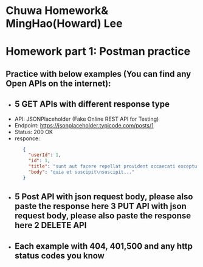 # Chuwa Homework& MingHao(Howard) Lee 

# Homework part 1: Postman practice

## Practice with below examples (You can find any Open APIs on the internet):
 - ## 5 GET APIs with different response type
 - API: JSONPlaceholder (Fake Online REST API for Testing)
 - Endpoint: https://jsonplaceholder.typicode.com/posts/1
 - Status: 200 OK 
 - responce:
   ```JSON
      {
        "userId": 1,
        "id": 1,
        "title": "sunt aut facere repellat provident occaecati excepturi optio reprehenderit",
        "body": "quia et suscipit\nsuscipit..."
      }

   ```
 - ## 5 Post API with json request body, please also paste the response here 3 PUT API with json request body, please also paste the response here 2 DELETE API
 - ## Each example with 404, 401,500 and any http status codes you know
